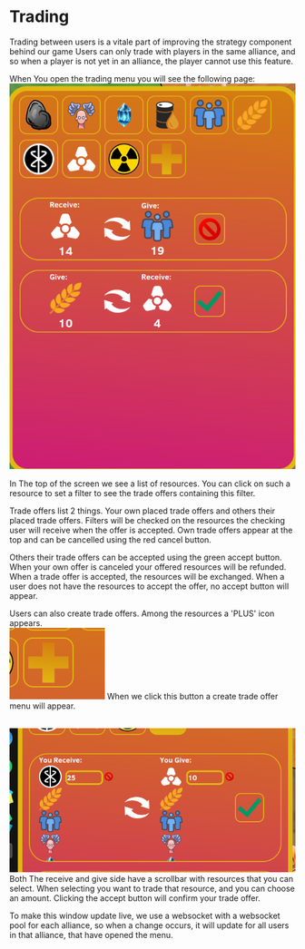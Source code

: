 # Trading

Trading between users is a vitale part of improving the strategy component behind our game
Users can only trade with players in the same alliance, and so when a player is not yet in an alliance,
the player cannot use this feature.

When You open the trading menu you will see the following page:
<br>![alt text](../images/trading_menu.png)

In The top of the screen we see a list of resources. You can click on such a resource to set a filter 
to see the trade offers containing this filter.

Trade offers list 2 things. Your own placed trade offers and others their placed trade offers.
Filters will be checked on the resources the checking user will receive when the offer is accepted.
Own trade offers appear at the top and can be cancelled using the red cancel button.

Others their trade offers can be accepted using the green accept button.
When your own offer is canceled your offered resources will be refunded. When a trade offer is accepted,
the resources will be exchanged. When a user does not have the resources to accept the offer, no accept button
will appear.

Users can also create trade offers.
Among the resources a 'PLUS' icon appears. <br>![alt text](../images/add_trade_icon.png)
When we click this button a create trade offer menu will appear.

<br>![alt text](../images/add_trade_menu.png)
Both The receive and give side have a scrollbar with resources that you can select.
When selecting you want to trade that resource, and you can choose an amount.
Clicking the accept button will confirm your trade offer.

To make this window update live, we use a websocket with a websocket pool for each alliance, so when a change occurs, it will
update for all users in that alliance, that have opened the menu.